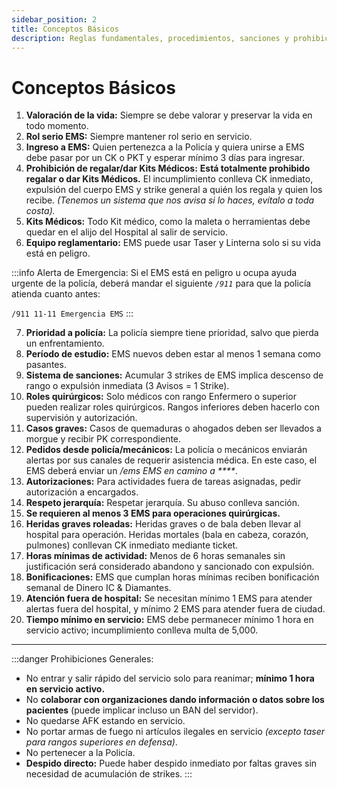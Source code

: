 ```yaml
---
sidebar_position: 2
title: Conceptos Básicos
description: Reglas fundamentales, procedimientos, sanciones y prohibiciones para el cuerpo médico.
---
```


# Conceptos Básicos

1. **Valoración de la vida:** Siempre se debe valorar y preservar la vida en todo momento.
2. <span class="rojo">**Rol serio EMS:**</span> Siempre mantener rol serio en servicio.
3. <span class="rojo">**Ingreso a EMS:**</span> Quien pertenezca a la Policía y quiera unirse a EMS debe pasar por un CK o PKT y esperar mínimo 3 días para ingresar.
4. <span class="rojo">**Prohibición de regalar/dar Kits Médicos:**</span> **Está totalmente prohibido regalar o dar Kits Médicos.**
   <span class="fondo-rojo-claro">El incumplimiento conlleva CK inmediato, expulsión del cuerpo EMS y strike general a quién los regala y quien los recibe.</span> *(Tenemos un sistema que nos avisa si lo haces, evítalo a toda costa).*
5. <span class="rojo">**Kits Médicos:**</span> Todo Kit médico, como la maleta o herramientas debe quedar en el alijo del Hospital al salir de servicio.
6. <span class="rojo">**Equipo reglamentario:**</span> EMS puede usar Taser y Linterna solo si su vida está en peligro.

:::info Alerta de Emergencia:
Si el EMS está en peligro u ocupa ayuda urgente de la policía, deberá mandar el siguiente *`/911`* para que la policía atienda cuanto antes:

`/911 11-11 Emergencia EMS`
:::

7. <span class="rojo">**Prioridad a policía:**</span> La policía siempre tiene prioridad, salvo que pierda un enfrentamiento.
8. <span class="rojo">**Período de estudio:**</span> EMS nuevos deben estar al menos 1 semana como pasantes.
9. <span class="rojo">**Sistema de sanciones:**</span> Acumular 3 strikes de EMS implica descenso de rango o expulsión inmediata (3 Avisos = 1 Strike).
10. <span class="rojo">**Roles quirúrgicos:**</span> Solo médicos con rango Enfermero o superior pueden realizar roles quirúrgicos. Rangos inferiores deben hacerlo con supervisión y autorización.
11. <span class="rojo">**Casos graves:**</span> Casos de quemaduras o ahogados deben ser llevados a morgue y recibir PK correspondiente.
12. <span class="rojo">**Pedidos desde policía/mecánicos:**</span> La policía o mecánicos enviarán alertas por sus canales de requerir asistencia médica. En este caso, el EMS deberá enviar un *<span class="naranja">/ems EMS en camino a \*\*\*\*</span>*.
13. <span class="rojo">**Autorizaciones:**</span> Para actividades fuera de tareas asignadas, pedir autorización a encargados.
14. <span class="rojo">**Respeto jerarquía:**</span> Respetar jerarquía. Su abuso conlleva sanción.
15. **Se requieren al menos 3 EMS para operaciones quirúrgicas.**
16. <span class="rojo">**Heridas graves roleadas:**</span> Heridas graves o de bala deben llevar al hospital para operación. Heridas mortales (bala en cabeza, corazón, pulmones) conllevan CK inmediato mediante ticket.
17. <span class="rojo">**Horas mínimas de actividad:**</span> Menos de 6 horas semanales sin justificación será considerado abandono y sancionado con expulsión.
18. <span class="rojo">**Bonificaciones:**</span> EMS que cumplan horas mínimas reciben bonificación semanal de <span class="verde">Dinero IC</span> & <span class="azul">Diamantes</span>.
19. <span class="rojo">**Atención fuera de hospital:**</span> Se necesitan mínimo 1 EMS para atender alertas fuera del hospital, y mínimo 2 EMS para atender fuera de ciudad.
20. <span class="rojo">**Tiempo mínimo en servicio:**</span> EMS debe permanecer mínimo 1 hora en servicio activo; incumplimiento conlleva multa de 5,000.

---

:::danger Prohibiciones Generales:

* No entrar y salir rápido del servicio solo para reanimar; **mínimo 1 hora en servicio activo.**
* No **colaborar con organizaciones dando información o datos sobre los pacientes** (puede implicar incluso un BAN del servidor).
* No quedarse AFK estando en servicio.
* No portar armas de fuego ni artículos ilegales en servicio *(excepto taser para rangos superiores en defensa)*.
* No pertenecer a la Policía.
* **Despido directo:** Puede haber despido inmediato por faltas graves sin necesidad de acumulación de strikes.
:::